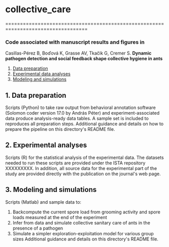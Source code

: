 
# collective_care

==================================================================================
 ### Code associated with manuscript results and figures in
 
Casillas-Pérez B, Boďová K, Grasse AV, Tkačik G, Cremer S.
 **Dynamic pathogen detection and social feedback shape collective hygiene in ants**
  

1. [Data preparation](#preparation)
2. [Experimental data analyses](#analyses)
3. [Modeling and simulations](#modeling) 

## 1. Data preparation  <a name="preparation"></a>
Scripts (Python) to take raw output from behavioral annotation software (Solomon coder version 17.0 by András Péter) and  experiment-associated data produce analysis-ready data tables. A sample set is included to reproduces all preparation steps. Additional guidance and details on how to prepare the pipeline on this directory's README file.

## 2. Experimental analyses  <a name="analyses"></a>
Scripts (R) for the statistical analysis of the experimental data.
The datasets needed to run these scripts are provided under the ISTA repository XXXXXXXXX. In addition, all source data for the experimental part of the study are provided directly with the publication on the journal's web page.  

## 3. Modeling and simulations  <a name="modeling"></a>
Scripts (Matlab) and sample data to:
1. Backcompute the current spore load from grooming activity and spore loads measured at the end of the experiment
2. Infer from data and simulate collective sanitary care of ants in the presence of a pathogen
3. Simulate a simpler exploration-exploitation model for various group sizes
Additional guidance and details on this directory's README file.
